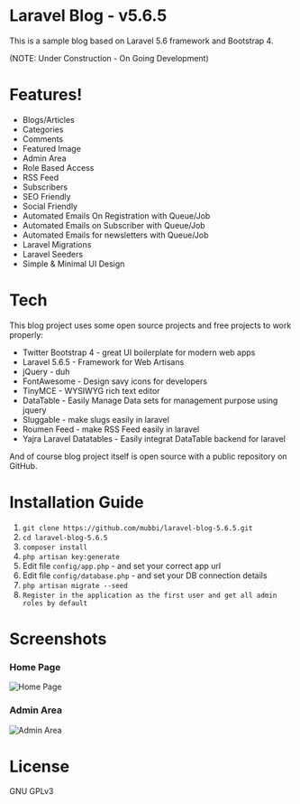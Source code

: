 # Laravel Blog - v5.6.5
This is a sample blog based on Laravel 5.6 framework and Bootstrap 4.

(NOTE: Under Construction - On Going Development)

# Features!
  - Blogs/Articles
  - Categories
  - Comments
  - Featured Image
  - Admin Area
  - Role Based Access
  - RSS Feed
  - Subscribers
  - SEO Friendly
  - Social Friendly
  - Automated Emails On Registration with Queue/Job
  - Automated Emails on Subscriber with Queue/Job
  - Automated Emails for newsletters with Queue/Job
  - Laravel Migrations
  - Laravel Seeders
  - Simple & Minimal UI Design


# Tech
This blog project uses some open source projects and free projects to work properly:
* Twitter Bootstrap 4 - great UI boilerplate for modern web apps
* Laravel 5.6.5 - Framework for Web Artisans
* jQuery - duh
* FontAwesome - Design savy icons for developers
* TinyMCE - WYSIWYG rich text editor
* DataTable - Easily Manage Data sets for management purpose using jquery
* Sluggable - make slugs easily in laravel
* Roumen Feed - make RSS Feed easily in laravel
* Yajra Laravel Datatables - Easily integrat DataTable backend for laravel

And of course blog project itself is open source with a public repository on GitHub.

# Installation Guide
1. `git clone https://github.com/mubbi/laravel-blog-5.6.5.git`
2. `cd laravel-blog-5.6.5`
3. `composer install`
4. `php artisan key:generate`
5.  Edit file `config/app.php` - and set your correct app url
6.  Edit file `config/database.php` - and set your DB connection details
7. `php artisan migrate --seed`
8. `Register in the application as the first user and get all admin roles by default`

# Screenshots
### Home Page

![Home Page](https://preview.ibb.co/ku0G7n/screencapture_localhost_81_laravel_blog_laravel_blog_5_6_5_public_1520539108112.png)

### Admin Area

![Admin Area](https://preview.ibb.co/cSRQYS/screencapture_localhost_81_laravel_blog_laravel_blog_5_6_5_public_admin_blogs_1520532879922.png)

# License
GNU GPLv3
